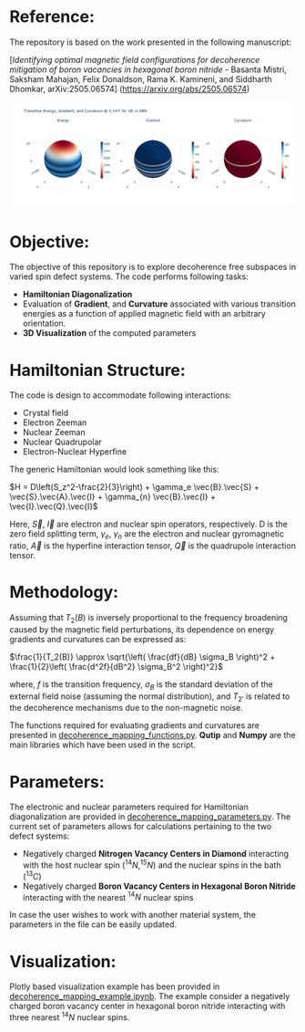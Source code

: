 # Reference:

The repository is based on the work presented in the following manuscript:

[*Identifying optimal magnetic field configurations for decoherence mitigation of boron vacancies in hexagonal boron nitride* - Basanta Mistri, Saksham Mahajan, Felix Donaldson, Rama K. Kamineni, and Siddharth Dhomkar, arXiv:2505.06574] (https://arxiv.org/abs/2505.06574)

![Figure](https://github.com/Basanta-iitm-git/Decoherence_mapping/blob/main/figure.png?raw=true)

# Objective: 
The objective of this repository is to explore decoherence free subspaces in varied spin defect systems. The code performs following tasks:

- **Hamiltonian Diagonalization**
- Evaluation of **Gradient**, and **Curvature** associated with various transition energies as a function of applied magnetic field with an arbitrary orientation.
- **3D Visualization** of the computed parameters

# Hamiltonian Structure:

The code is design to accommodate following interactions:

- Crystal field
- Electron Zeeman
- Nuclear Zeeman
- Nuclear Quadrupolar
- Electron-Nuclear Hyperfine

The generic Hamiltonian would look something like this:

$H = D\left(S_z^2-\frac{2}{3}\right) + \gamma_e  \vec{B}.\vec{S} + \vec{S}.\vec{A}.\vec{I} +  \gamma_{n} \vec{B}.\vec{I} + \vec{I}.\vec{Q}.\vec{I}$

Here, $\vec{S}$, $\vec{I}$ are electron and nuclear spin operators, respectively. D is the zero field splitting term, $\gamma_e$, $\gamma_n$ are the electron and nuclear gyromagnetic ratio, $\vec{A}$ is the hyperfine interaction tensor, $\vec{Q}$ is the quadrupole interaction tensor.

# Methodology:

Assuming that $T_2(B)$ is inversely proportional to the frequency broadening caused by the magnetic field perturbations, its dependence on energy gradients and curvatures can be expressed as: 

$\frac{1}{T_2(B)} \approx \sqrt{\left( \frac{df}{dB} \sigma_B \right)^2 + \frac{1}{2}\left( \frac{d^2f}{dB^2} \sigma_B^2 \right)^2}$

where, $f$ is the transition frequency, $\sigma_B$ is the standard deviation of the external field noise (assuming the normal distribution), and $T_{2'}$ is related to the decoherence mechanisms due to the non-magnetic noise. 

The functions required for evaluating gradients and curvatures are presented in [decoherence_mapping_functions.py](decoherence_mapping_functions.py). **Qutip** and **Numpy** are the main libraries which have been used in the script.

# Parameters:

The electronic and nuclear parameters required for Hamiltonian diagonalization are provided in [decoherence_mapping_parameters.py](https://github.com/Basanta-iitm-git/Decoherence_mapping/blob/main/decoherence_mapping_parameters.py). The current set of parameters allows for calculations pertaining to the two defect systems: 

- Negatively charged **Nitrogen Vacancy Centers in Diamond** interacting with the host nuclear spin $\left( ^{14}N, ^{15}N \right)$ and the nuclear spins in the bath $\left(^{13}C\right)$
- Negatively charged **Boron Vacancy Centers in Hexagonal Boron Nitride** interacting with the nearest $^{14}N$ nuclear spins

In case the user wishes to work with another material system, the parameters in the file can be easily updated.

# Visualization:

Plotly based visualization example has been provided in [decoherence_mapping_example.ipynb](https://github.com/Basanta-iitm-git/Decoherence_mapping/blob/main/decoherence_mapping_example.ipynb). The example consider a negatively charged boron vacancy center in hexagonal boron nitride interacting with three nearest $^{14}N$ nuclear spins.
